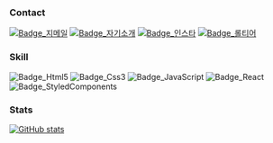 <!-- ![Hits](https://hits.seeyoufarm.com/api/count/incr/badge.svg?url=https%3A%2F%2Fgithub.com%2Frkekqmf%2Fhit-counter&count_bg=%238E8E8E&title_bg=%23555555&icon=&icon_color=%23CECECE&title=%EB%B0%A9%EB%AC%B8%EC%9E%90%EC%88%98&edge_flat=false)
[![Solved.ac
프로필](http://mazassumnida.wtf/api/mini/generate_badge?boj=rkekqmf)](https://solved.ac/rkekqmf)
# 개인정보
 -->

### Contact

[![Badge_지메일](https://img.shields.io/badge/서성용-555555?style=for-the-badge&logo=gmail&logoColor=fff)](mailto:rkekqmf@gmail.com)
[![Badge_자기소개](https://img.shields.io/badge/서성용-555555?style=for-the-badge&logo=notion&logoColor=fff)](https://www.notion.so/d86c741ccc92419585ce85bc22ca8b87)
[![Badge_인스타](https://img.shields.io/badge/서성용-555555?style=for-the-badge&logo=instagram&logoColor=fff)](https://www.instagram.com/rkekqmf/)
[![Badge_롤티어](https://img.shields.io/badge/가장따뜻한색블루-555555?style=for-the-badge&logo=riotgames&logoColor=fff)](https://www.op.gg/summoners/kr/%EA%B0%80%EC%9E%A5%EB%94%B0%EB%9C%BB%ED%95%9C%EC%83%89%EB%B8%94%EB%A3%A8)

### Skill

![Badge_Html5](https://img.shields.io/badge/Html-555555?style=for-the-badge&logo=html5&logoColor=e34f26)
![Badge_Css3](https://img.shields.io/badge/Css-555555?style=for-the-badge&logo=css3&logoColor=1572B6)
![Badge_JavaScript](https://img.shields.io/badge/Java%20Script-555555?style=for-the-badge&logo=javaScript&logoColor=f7df1e)
![Badge_React](https://img.shields.io/badge/React-555555?style=for-the-badge&logo=react&logoColor=61DAFB)
![Badge_StyledComponents](https://img.shields.io/badge/Styled%20Components-555555?style=for-the-badge&logo=styledComponents&logoColor=db7093)

### Stats

[![GitHub stats](https://github-readme-stats.vercel.app/api?username=rkekqmf&include_all_commits=true&count_private=true&show_icons=true&icon_color=fff&hide_title=true&theme=dark)](https://www.github.com/rkekqmf)
<!-- [![wakatime stats](https://github-readme-stats.vercel.app/api/wakatime?username=rkekqmf&theme=dark&hide_title=true&langs_count=5&range=last_7_days)](https://www.github.com/rkekqmf)
 -->
<!--

# 기술

### 여러 번
![Badge_Html5](https://img.shields.io/badge/Html-555555?style=for-the-badge&logo=html5&logoColor=e34f26)
![Badge_Css3](https://img.shields.io/badge/Css-555555?style=for-the-badge&logo=css3&logoColor=1572B6)
![Badge_JavaScript](https://img.shields.io/badge/Java%20Script-555555?style=for-the-badge&logo=javaScript&logoColor=f7df1e)
![Badge_React](https://img.shields.io/badge/React-555555?style=for-the-badge&logo=react&logoColor=61DAFB)
![Badge_StyledComponents](https://img.shields.io/badge/Styled%20Components-555555?style=for-the-badge&logo=styledComponents&logoColor=db7093)

### 한두 번
![Badge_Sass](https://img.shields.io/badge/Sass-555555?style=for-the-badge&logo=sass&logoColor=cc6699)
![Badge_Java](https://img.shields.io/badge/Java-555555?style=for-the-badge&logo=java&logoColor=007396)
![Badge_Spring](https://img.shields.io/badge/Spring-555555?style=for-the-badge&logo=spring&logoColor=6db33f)
![Badge_Oracle](https://img.shields.io/badge/Oracle-555555?style=for-the-badge&logo=oracle&logoColor=f80000)

### ToDo
![Badge_TypeScript](https://img.shields.io/badge/Type%20Script-555555?style=for-the-badge&logo=typeScript&logoColor=007396)
![Badge_Redux](https://img.shields.io/badge/Redux-555555?style=for-the-badge&logo=redux&logoColor=764ABC)
![Badge_Next](https://img.shields.io/badge/Next-555555?style=for-the-badge&logo=next.js&logoColor=fff)
![Badge_Vue](https://img.shields.io/badge/Vue-555555?style=for-the-badge&logo=vue.js&logoColor=4FC08D)
 -->
